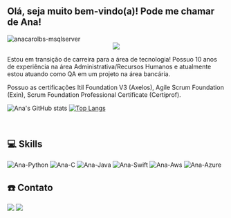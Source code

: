 ## Olá, seja muito bem-vindo(a)! Pode me chamar de Ana! 

<img align="center" alt="anacarolbs-msqlserver"  src="https://komarev.com/ghpvc/?username=anacarolbs&style=flat-square">
  <div align="center">
  <img src="https://github-readme-streak-stats.herokuapp.com/?user=anacarolbs&theme=dark">
  </div>

Estou em transição de carreira para a área de tecnologia! Possuo 10 anos de experiência na área Administrativa/Recursos Humanos e atualmente estou atuando como QA em um projeto na área bancária. 

Possuo as certificações Itil Foundation V3 (Axelos), Agile Scrum Foundation (Exin), Scrum Foundation Professional Certificate (Certiprof). 
  
![Ana's GitHub stats](https://github-readme-stats.vercel.app/api?username=anacarolbs&show_icons=true&theme=default)
[![Top Langs](https://github-readme-stats.vercel.app/api/top-langs/?username=anacarolbs)](https://github.com/anacarolbs/github-readme-stats)


<div style="display: inline_block"><br>

## 💻 Skills

  <img align="center" alt="Ana-Python" src="https://img.shields.io/badge/Python-3776AB?style=for-the-badge&logo=python&logoColor=white">
  <img align="center" alt="Ana-C" src="https://img.shields.io/badge/C-00599C?style=for-the-badge&logo=c&logoColor=white">
  <img align="center" alt="Ana-Java" src="https://img.shields.io/badge/Java-ED8B00?style=for-the-badge&logo=java&logoColor=white">
  <img align="center" alt="Ana-Swift" src="https://img.shields.io/badge/swift-F54A2A?style=for-the-badge&logo=swift&logoColor=white">
  <img align="center" alt="Ana-Aws" src="https://img.shields.io/badge/Amazon_AWS-232F3E?style=for-the-badge&logo=amazon-aws&logoColor=white">
  <img align="center" alt="Ana-Azure" src="https://img.shields.io/badge/Microsoft_Azure-0089D6?style=for-the-badge&logo=microsoft-azure&logoColor=white">
  
  
</div>
  
  ##
 
<div> 


## ☎️ Contato

  <a href = "mailto:souzaanacarolb@gmail.com"><img src="https://img.shields.io/badge/Gmail-D14836?style=for-the-badge&logo=gmail&logoColor=white" target="_blank"></a>
  <a href="https://www.linkedin.com/in/anacarolbs" target="_blank"><img src="https://img.shields.io/badge/-LinkedIn-%230077B5?style=for-the-badge&logo=linkedin&logoColor=white" target="_blank"></a> 
  
</div>
